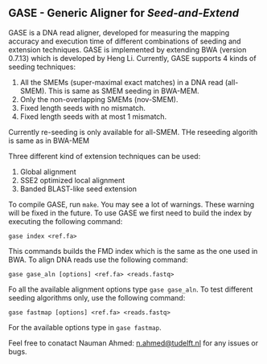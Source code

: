 GASE - Generic Aligner for *Seed-and-Extend*
-----------------------------------------
GASE is a DNA read aligner, developed for measuring the mapping accuracy and execution time of different combinations of seeding and extension techniques. GASE is implemented by extending BWA (version 0.7.13) which is developed by Heng Li. Currently, GASE supports 4 kinds of seeding techniques:

1. All the SMEMs (super-maximal exact matches) in a DNA read (all-SMEM). This is same as SMEM seeding  in BWA-MEM.
2. Only the non-overlapping SMEMs (nov-SMEM). 
3. Fixed length seeds with no mismatch.
4. Fixed length seeds with at most 1 mismatch. 

Currently re-seeding is only available for all-SMEM. THe reseeding algorith is same as in BWA-MEM

Three different kind of extension techniques can be used:

1. Global alignment
2. SSE2 optimized local alignment
3. Banded BLAST-like seed extension

To compile GASE, run `make`. You may see a lot of warnings. These warning will be fixed in the future. To use GASE we first need to build the index by executing the following command:

`gase index <ref.fa>`

This commands builds the FMD index which is the same as the one used in BWA. To align DNA reads use the following command:

`gase gase_aln [options] <ref.fa> <reads.fastq>`

Fo all the available alignment options type `gase gase_aln`. To test different seeding algorithms only, use the following command:

`gase fastmap [options] <ref.fa> <reads.fastq>`

For the available options type in `gase fastmap`.

Feel free to conatact Nauman Ahmed: n.ahmed@tudelft.nl for any issues or bugs.
